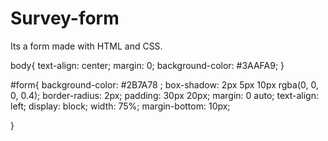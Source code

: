 # Survey-form
Its a form made with HTML and CSS.

body{
  text-align: center;
  margin: 0;
  background-color: #3AAFA9;
}

#form{
  background-color: #2B7A78 ;
  box-shadow: 2px 5px 10px rgba(0, 0, 0, 0.4);
  border-radius: 2px;
  padding: 30px 20px;
  margin: 0 auto;
  text-align: left;
  display: block;
  width: 75%;
  margin-bottom: 10px;
  
}

